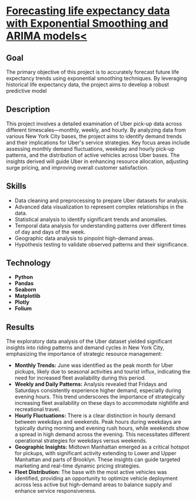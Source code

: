 <h1><a href="https://github.com/YelyzavetaBen/Project3/blob/main/Uber%20Analysis.ipynb">Forecasting life expectancy data with Exponential Smoothing and ARIMA models<</a></h1>
<h2>Goal</h2>
The primary objective of this project is to accurately forecast future life expectancy trends using exponential smoothing techniques. By leveraging historical life expectancy data, the project aims to develop a robust predictive model


<h2>Description</h2>
This project involves a detailed examination of Uber pick-up data across different timescales—monthly, weekly, and hourly. By analyzing data from various New York City bases, the project aims to identify demand trends and their implications for Uber's service strategies. Key focus areas include assessing monthly demand fluctuations, weekday and hourly pick-up patterns, and the distribution of active vehicles across Uber bases. The insights derived will guide Uber in enhancing resource allocation, adjusting surge pricing, and improving overall customer satisfaction.


<h2>Skills</h2>

- Data cleaning and preprocessing to prepare Uber datasets for analysis.
- Advanced data visualization to represent complex relationships in the data.
- Statistical analysis to identify significant trends and anomalies.
- Temporal data analysis for understanding patterns over different times of day and days of the week.
- Geographic data analysis to pinpoint high-demand areas.
- Hypothesis testing to validate observed patterns and their significance.

<h2>Technology</h2>

- <b>Python</b> 
- <b>Pandas</b>
- <b>Seaborn</b> 
- <b>Matplotlib</b>
- <b>Plotly</b>
- <b>Folium</b>


<h2>Results</h2>
The exploratory data analysis of the Uber dataset yielded significant insights into riding patterns and demand cycles in New York City, emphasizing the importance of strategic resource management:

- <b>Monthly Trends:</b> June was identified as the peak month for Uber pickups, likely due to seasonal activities and tourist influx, indicating the need for increased fleet availability during this period.
- <b>Weekly and Daily Patterns:</b> Analysis revealed that Fridays and Saturdays consistently experience higher demand, especially during evening hours. This trend underscores the importance of strategically increasing fleet availability on these days to accommodate nightlife and recreational travel.
- <b>Hourly Fluctuations:</b> There is a clear distinction in hourly demand between weekdays and weekends. Peak hours during weekdays are typically during morning and evening rush hours, while weekends show a spread in high demand across the evening. This necessitates different operational strategies for weekdays versus weekends.
- <b>Geographic Insights:</b> Midtown Manhattan emerged as a critical hotspot for pickups, with significant activity extending to Lower and Upper Manhattan and parts of Brooklyn. These insights can guide targeted marketing and real-time dynamic pricing strategies.
- <b>Fleet Distribution:</b> The base with the most active vehicles was identified, providing an opportunity to optimize vehicle deployment across less active but high-demand areas to balance supply and enhance service responsiveness.
